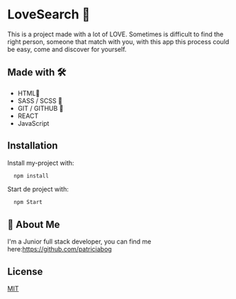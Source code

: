 # LoveSearch 🩷

This is a project made with a lot of LOVE. Sometimes is difficult to find the right person, someone that match with you, with this app this process could be easy, come and discover for yourself.


## Made with 🛠️

- HTML📌
- SASS / SCSS 🔗
- GIT / GITHUB 📂
- REACT
- JavaScript



## Installation

Install my-project with: 


```bash
  npm install 
```
Start de project with:    
```bash
  npm Start 
```
## 🚀 About Me
I'm a Junior full stack developer, you can find me here:https://github.com/patriciabog


## License

[MIT](https://choosealicense.com/licenses/mit/)

